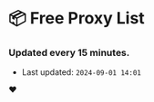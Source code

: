 # :package: Free Proxy List
### Updated every 15 minutes.

- Last updated: `2024-09-01 14:01`

:heart:
